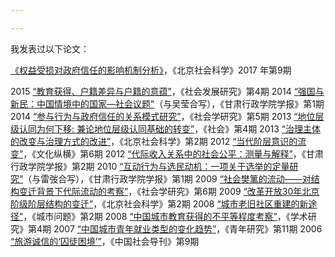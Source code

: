 ```yaml
---

---
```


我发表过以下论文：

[《权益受损对政府信任的影响机制分析》](http://www.bjshkx.net/CN/article/downloadArticleFile.do?attachType=PDF&id=340)，《北京社会科学》2017 年第9期

2015 [“教育获得、户籍差异与户籍的意蕴”](https://www.dropbox.com/s/xz9ct38cywl4bdp/2015.11%E6%95%99%E8%82%B2%E8%8E%B7%E5%BE%97%E3%80%81%E6%88%B7%E7%B1%8D%E5%B7%AE%E5%BC%82%E4%B8%8E%E6%88%B7%E7%B1%8D%E7%9A%84%E6%84%8F%E8%95%B4.pdf?dl=0)，《社会发展研究》第4期
2014 [“强国与新民：中国情境中的国家—社会议题”](https://www.dropbox.com/s/g0u0ypybbltid5w/2014.%E5%BC%BA%E5%9B%BD%E4%B8%8E%E6%96%B0%E6%B0%91%E2%80%94%E2%80%94%E4%B8%AD%E5%9B%BD%E6%83%85%E5%A2%83%E4%B8%AD%E7%9A%84%E5%9B%BD%E5%AE%B6%EF%BC%8D%E7%A4%BE%E4%BC%9A%E8%AE%AE%E9%A2%98%E3%80%8A%E7%94%98%E8%82%83%E8%A1%8C%E6%94%BF%E5%AD%A6%E9%99%A2%E5%AD%A6%E6%8A%A5%E3%80%8B.pdf?dl=0)（与吴莹合写），《甘肃行政学院学报》第1期
2014 [“参与行为与政府信任的关系模式研究”](http://paper.usc.cuhk.edu.hk/webmanager/wkfiles/2012/201506_09_paper.pdf)，《社会学研究》第5期
2013 [“地位层级认同为何下移: 兼论地位层级认同基础的转变”](http://www.society.shu.edu.cn/CN/article/downloadArticleFile.do?attachType=PDF&id=13515)，《社会》第4期
2013 [“治理主体的改变与治理方式的改进”](http://www.nisd.cass.cn/webpic/web/nisd/upload/2014/07/d20140717183757385.pdf)，《北京社会科学》第2期
2012 [“当代阶层意识的流变”](https://www.dropbox.com/s/p5ajot0n1mygsgq/2012.6%E5%BD%93%E4%BB%A3%E9%98%B6%E5%B1%82%E6%84%8F%E8%AF%86%E7%9A%84%E6%B5%81%E5%8F%98%20%E3%80%8A%E6%96%87%E5%8C%96%E7%BA%B5%E6%A8%AA%E3%80%8B.pdf?dl=0)，《文化纵横》第6期
2012 [“代际收入关系中的社会公平：测量与解释”](http://www.nisd.cass.cn/webpic/web/nisd/upload/2013/03/d20130305132050166.pdf)，《甘肃行政学院学报》第2期
2010 [“互动行为与选民动机：一项关于选举的定量研究”](https://www.dropbox.com/s/d8wa9nugnr1zvyj/2010.1%E4%BA%92%E5%8A%A8%E8%A1%8C%E4%B8%BA%E4%B8%8E%E9%80%89%E6%B0%91%E5%8A%A8%E6%9C%BA%E3%80%8A%E7%94%98%E8%82%83%E8%A1%8C%E6%94%BF%E5%AD%A6%E9%99%A2%E5%AD%A6%E6%8A%A5%E3%80%8B.pdf?dl=0)（与雷弢合写），《甘肃行政学院学报》第1期
2009 [“社会樊篱的流动——对结构变迁背景下代际流动的考察”](http://oa.shxyj.org/UploadFile/20130926008/2015-09-07/Issue/hsgzmroj.pdf)，《社会学研究》第6期
2009 [“改革开放30年北京阶级阶层结构的变迁”](https://www.dropbox.com/s/hfxh2wfdzxmuxpg/2009.2%E6%94%B9%E9%9D%A9%E5%BC%80%E6%94%BE30%E5%B9%B4%E5%8C%97%E4%BA%AC%E9%98%B6%E7%BA%A7%E9%98%B6%E5%B1%82%E7%BB%93%E6%9E%84%E7%9A%84%E5%8F%98%E8%BF%81%20%E3%80%8A%E5%8C%97%E4%BA%AC%E7%A4%BE%E4%BC%9A%E7%A7%91%E5%AD%A6%E3%80%8B.pdf?dl=0)，《北京社会科学》第2期
2008 [“城市老旧社区重建的新途径”](https://www.dropbox.com/s/xzg95zipofmnxli/2008.2%20%E5%9F%8E%E5%B8%82%E8%80%81%E6%97%A7%E7%A4%BE%E5%8C%BA%E9%87%8D%E5%BB%BA%E7%9A%84%E6%96%B0%E9%80%94%E5%BE%84%20%E3%80%8A%E5%9F%8E%E5%B8%82%E9%97%AE%E9%A2%98%E3%80%8B.pdf?dl=0)，《城市问题》第2期
2008 [“中国城市教育获得的不平等程度考察”](https://www.dropbox.com/s/gostapt6a8td7t9/2008.4%20%E4%B8%AD%E5%9B%BD%E5%9F%8E%E5%B8%82%E6%95%99%E8%82%B2%E8%8E%B7%E5%BE%97%E7%9A%84%E4%B8%8D%E5%B9%B3%E7%AD%89%E7%A8%8B%E5%BA%A6%E8%80%83%E5%AF%9F%20%E3%80%8A%E5%AD%A6%E6%9C%AF%E7%A0%94%E7%A9%B6%E3%80%8B.pdf?dl=0)，《学术研究》第4期
2007 [“中国城市青年就业类型的变化趋势”](https://www.dropbox.com/s/lu7xqxgur5reras/2007.11%20%E4%B8%AD%E5%9B%BD%E5%9F%8E%E5%B8%82%E9%9D%92%E5%B9%B4%E5%B0%B1%E4%B8%9A%E7%B1%BB%E5%9E%8B%E7%9A%84%E5%8F%98%E5%8C%96%E8%B6%8B%E5%8A%BF%E3%80%8A%E9%9D%92%E5%B9%B4%E7%A0%94%E7%A9%B6%E3%80%8B.pdf?dl=0)，《青年研究》第11期
2006 [“旅游诚信的‘囚徒困境’”](https://www.dropbox.com/s/lbe0d5gj7yp9u4v/2006.5%20%E6%97%85%E6%B8%B8%E8%AF%9A%E4%BF%A1%E7%9A%84%E5%9B%9A%E5%BE%92%E5%9B%B0%E5%A2%83%20%E3%80%8A%E4%B8%AD%E5%9B%BD%E7%A4%BE%E4%BC%9A%E5%AF%BC%E5%88%8A%E3%80%8B.pdf?dl=0)，《中国社会导刊》第9期 
